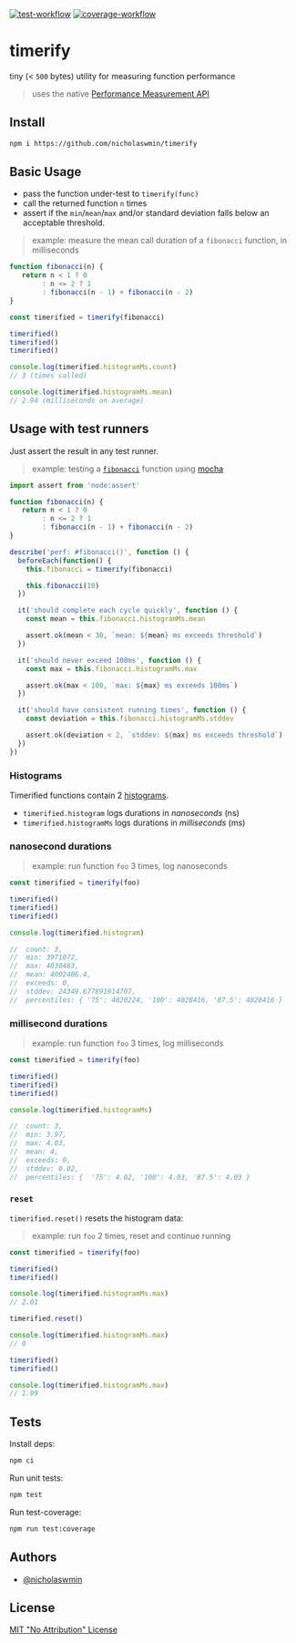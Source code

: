 [![test-workflow][test-badge]][test-workflow] [![coverage-workflow][coverage-badge]][coverage-report]

# timerify
tiny (< `500` bytes) utility for measuring function performance

> uses the native [Performance Measurement API][perf_hooks]

## Install

```bash
npm i https://github.com/nicholaswmin/timerify
```

## Basic Usage

- pass the function under-test to `timerify(func)`
- call the returned function `n` times
- assert if the `min`/`mean`/`max` and/or standard deviation falls
  below an acceptable threshold.

> example: measure the mean call duration of a `fibonacci` function,
> in milliseconds

```js
function fibonacci(n) {
   return n < 1 ? 0
        : n <= 2 ? 1
        : fibonacci(n - 1) + fibonacci(n - 2)
}

const timerified = timerify(fibonacci)

timerified()
timerified()
timerified()

console.log(timerified.histogramMs.count)
// 3 (times called)

console.log(timerified.histogramMs.mean)
// 2.94 (milliseconds on average)
```

## Usage with test runners

Just assert the result in any test runner.

> example: testing a [`fibonacci`][fib] function using [mocha][mocha]

```js
import assert from 'node:assert'

function fibonacci(n) {
   return n < 1 ? 0
        : n <= 2 ? 1
        : fibonacci(n - 1) + fibonacci(n - 2)
}

describe('perf: #fibonacci()', function () {
  beforeEach(function() {
    this.fibonacci = timerify(fibonacci)

    this.fibonacci(10)
  })

  it('should complete each cycle quickly', function () {
    const mean = this.fibonacci.histogramMs.mean

    assert.ok(mean < 30, `mean: ${mean} ms exceeds threshold`)
  })

  it('should never exceed 100ms', function () {
    const max = this.fibonacci.histogramMs.max

    assert.ok(max < 100, `max: ${max} ms exceeds 100ms`)
  })

  it('should have consistent running times', function () {
    const deviation = this.fibonacci.histogramMs.stddev

    assert.ok(deviation < 2, `stddev: ${max} ms exceeds threshold`)
  })
})
```

### Histograms

Timerified functions contain 2 [histograms][node-hgram].

- `timerified.histogram` logs durations in *nanoseconds* (ns)
- `timerified.histogramMs` logs durations in *milliseconds* (ms)

### nanosecond durations

> example: run function `foo` 3 times, log nanoseconds

```js
const timerified = timerify(foo)

timerified()
timerified()
timerified()

console.log(timerified.histogram)

//  count: 3,
//  min: 3971072,
//  max: 4030463,
//  mean: 4002406.4,
//  exceeds: 0,
//  stddev: 24349.677891914707,
//  percentiles: { '75': 4020224, '100': 4028416, '87.5': 4028416 }
```

### millisecond durations

> example: run function `foo` 3 times, log milliseconds

```js
const timerified = timerify(foo)

timerified()
timerified()
timerified()

console.log(timerified.histogramMs)

//  count: 3,
//  min: 3.97,
//  max: 4.03,
//  mean: 4,
//  exceeds: 0,
//  stddev: 0.02,
//  percentiles: {  '75': 4.02, '100': 4.03, '87.5': 4.03 }
```

### `reset`

`timerified.reset()` resets the histogram data:

> example: run `foo` 2 times, reset and continue running

```js
const timerified = timerify(foo)

timerified()
timerified()

console.log(timerified.histogramMs.max)
// 2.01

timerified.reset()

console.log(timerified.histogramMs.max)
// 0

timerified()
timerified()

console.log(timerified.histogramMs.max)
// 1.99
```


## Tests

Install deps:

```bash
npm ci
```

Run unit tests:

```bash
npm test
```

Run test-coverage:

```bash
npm run test:coverage
```


## Authors

- [@nicholaswmin][nicholaswmin]


## License

[MIT "No Attribution" License][license]

[test-badge]: https://github.com/nicholaswmin/automap/actions/workflows/test:unit.yml/badge.svg
[test-workflow]: https://github.com/nicholaswmin/automap/actions/workflows/test:unit.yml

[coverage-badge]: https://coveralls.io/repos/github/nicholaswmin/timerify/badge.svg?branch=main
[coverage-report]: https://coveralls.io/github/nicholaswmin/timerify?branch=main

[license]: ./LICENSE
[mocha]: https://mochajs.org/
[node-hgram]: https://nodejs.org/api/perf_hooks.html#class-histogram
[fib]: https://en.wikipedia.org/wiki/Fibonacci_sequence
[nicholaswmin]: https://github.com/nicholaswmin
[perf_hooks]: https://nodejs.org/api/perf_hooks.html
